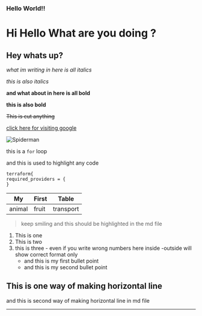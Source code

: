 ### Hello World!!
# Hi Hello What are you doing ?
## Hey whats up?

_what im writing in here is all italics_

*this is also italics*

**and what about in here is all bold**

__this is also bold__

~~This is cut anything~~

[click here for visiting google](https://www.google.com "google")

![Spiderman](https://learncodeonline.in/mascot.png)

this is a `for` loop

and this is used to highlight any code
```
terraform{
required_providers = {
}
```

|My|First|Table|
|---|---|---|
|animal|fruit|transport|

>keep smiling and this should be highlighted in the md file

1. This is one
2. This is two
3. this is three - even if you write wrong numbers here inside -outside will show correct format only
   - and this is my first bullet point
   - and this is my second bullet point
  

This is one way of making horizontal line
---

and this is second way of making horizontal line in md file
***
